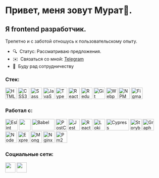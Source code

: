 Привет, меня зовут Мурат👹.
=============================================================================================================================

Я frontend разработчик.
------------------
Трепетно и с заботой отношусь к пользовательскому опыту.

* 🔍  Статус: Рассматриваю предложения.
* ✉️  Связаться со мной: [Telegram](https://t.me/nevermore_fe)
* 🤝  Буду рад сотрудничеству

### Стек:

<p align="left">
<a href="https://developer.mozilla.org/en-US/docs/Glossary/HTML5" target="_blank" rel="noreferrer"><img src="https://raw.githubusercontent.com/danielcranney/readme-generator/main/public/icons/skills/html5-colored.svg" width="36" height="36" alt="HTML5" /></a>
<a href="https://www.w3.org/TR/CSS/#css" target="_blank" rel="noreferrer"><img src="https://raw.githubusercontent.com/danielcranney/readme-generator/main/public/icons/skills/css3-colored.svg" width="36" height="36" alt="CSS3" /></a>
<a href="https://sass-lang.com/" target="_blank" rel="noreferrer"><img src="https://sass-lang.com/assets/img/styleguide/seal-color.png" width="36" height="36" alt="Sass" /></a>
<a href="https://developer.mozilla.org/en-US/docs/Web/JavaScript" target="_blank" rel="noreferrer"><img src="https://raw.githubusercontent.com/danielcranney/readme-generator/main/public/icons/skills/javascript-colored.svg" width="36" height="36" alt="JavaScript" /></a>
<a href="https://www.typescriptlang.org/" target="_blank" rel="noreferrer"><img src="https://raw.githubusercontent.com/danielcranney/readme-generator/main/public/icons/skills/typescript-colored.svg" width="36" height="36" alt="TypeScript" /></a>
<a href="https://reactjs.org/" target="_blank" rel="noreferrer"><img src="https://raw.githubusercontent.com/danielcranney/readme-generator/main/public/icons/skills/react-colored.svg" width="36" height="36" alt="React" /></a>
<a href="https://redux.js.org/" target="_blank" rel="noreferrer"><img src="https://raw.githubusercontent.com/danielcranney/readme-generator/main/public/icons/skills/redux-colored.svg" width="36" height="36" alt="Redux" /></a>
<a href="https://git-scm.com/" target="_blank" rel="noreferrer"><img src="https://raw.githubusercontent.com/danielcranney/readme-generator/main/public/icons/skills/git-colored.svg" width="36" height="36" alt="Git" /></a>
<a href="https://webpack.js.org/" target="_blank" rel="noreferrer"><img src="https://raw.githubusercontent.com/danielcranney/readme-generator/main/public/icons/skills/webpack-colored.svg" width="36" height="36" alt="Webpack" /></a>
<a href="https://www.npmjs.com/" target="_blank" rel="noreferrer"><img src="https://static-00.iconduck.com/assets.00/npm-icon-2048x2048-wm0mnkz6.png" width="36" height="36" alt="NPM" /></a>
<a href="https://www.figma.com/" target="_blank" rel="noreferrer"><img src="https://raw.githubusercontent.com/danielcranney/readme-generator/main/public/icons/skills/figma-colored.svg" width="36" height="36" alt="Figma" /></a>
</p>

### Работал с:

<p align="left">
<a href="https://eslint.org/" target="_blank" rel="noreferrer"><img src="https://upload.wikimedia.org/wikipedia/commons/thumb/e/e3/ESLint_logo.svg/1200px-ESLint_logo.svg.png" width="40" height="36" alt="Eslint" /></a>
<a href="https://stylelint.io/" target="_blank" rel="noreferrer"><img src="https://avatars.githubusercontent.com/u/10076935?s=200&v=4" width="36" height="36" alt="" /></a>
<a href="https://babeljs.io/" target="_blank" rel="noreferrer"><img src="https://upload.wikimedia.org/wikipedia/commons/thumb/0/02/Babel_Logo.svg/1280px-Babel_Logo.svg.png" width="72" height="36" alt="Babel" /></a>
<a href="https://postcss.org/" target="_blank" rel="noreferrer"><img src="https://upload.wikimedia.org/wikipedia/commons/thumb/b/bc/PostCSS_Logo.svg/1200px-PostCSS_Logo.svg.png" width="36" height="36" alt="PostCSS" /></a>
<a href="https://jestjs.io/ru/" target="_blank" rel="noreferrer"><img src="https://cdn.freebiesupply.com/logos/large/2x/jest-logo-png-transparent.png" width="36" height="36" alt="Jest" /></a>
<a href="https://testing-library.com/docs/react-testing-library/intro/" target="_blank" rel="noreferrer"><img src="https://testing-library.com/img/octopus-128x128.png" width="36" height="36" alt="React testing library" /></a>
<a href="https://loki.js.org/" target="_blank" rel="noreferrer"><img src="https://loki.js.org/img/favicon.svg" width="36" height="36" alt="Loki" /></a>
<a href="https://www.cypress.io/" target="_blank" rel="noreferrer"><img src="https://asset.brandfetch.io/idIq_kF0rb/idyrT1-xjS.svg?updated=1668081774084" width="72" height="36" alt="Cypress" /></a>
<a href="https://storybook.js.org/" target="_blank" rel="noreferrer"><img src="https://static-00.iconduck.com/assets.00/storybook-icon-icon-412x512-341bo8r1.png" width="36" height="36" alt="Storybook" /></a>
<a href="https://graphql.org/" target="_blank" rel="noreferrer"><img src="https://upload.wikimedia.org/wikipedia/commons/thumb/1/17/GraphQL_Logo.svg/2048px-GraphQL_Logo.svg.png" width="36" height="36" alt="GraphQl" /></a>
<a href="https://nodejs.org/en/" target="_blank" rel="noreferrer"><img src="https://raw.githubusercontent.com/danielcranney/readme-generator/main/public/icons/skills/nodejs-colored.svg" width="36" height="36" alt="NodeJS" /></a>
<a href="https://expressjs.com/" target="_blank" rel="noreferrer"><img src="https://avatars.githubusercontent.com/u/5658226?s=200&v=4" width="36" height="36" alt="Express" /></a>
<a href="https://www.mongodb.com/" target="_blank" rel="noreferrer"><img src="https://raw.githubusercontent.com/danielcranney/readme-generator/main/public/icons/skills/mongodb-colored.svg" width="36" height="36" alt="MongoDB" /></a>
<a href="https://nginx.org/" target="_blank" rel="noreferrer"><img src="https://www.svgrepo.com/show/354115/nginx.svg" width="36" height="36" alt="Nginx" /></a>
<a href="https://pm2.keymetrics.io/" target="_blank" rel="noreferrer"><img src="https://bestofjs.org/logos/pm2.dark.svg" width="36" height="36" alt="Pm2" /></a>
</p>

### Социальные сети:

<p align="left">
<a href="https://t.me/nevermore_fe" target="_blank" rel="noreferrer"><img src="https://cdn-icons-png.flaticon.com/512/2111/2111646.png" width="32" height="32" /></a> 
<a href="#" target="_blank" rel="noreferrer"><img src="https://raw.githubusercontent.com/danielcranney/readme-generator/main/public/icons/socials/linkedin.svg" width="32" height="32" /></a>
</p>

